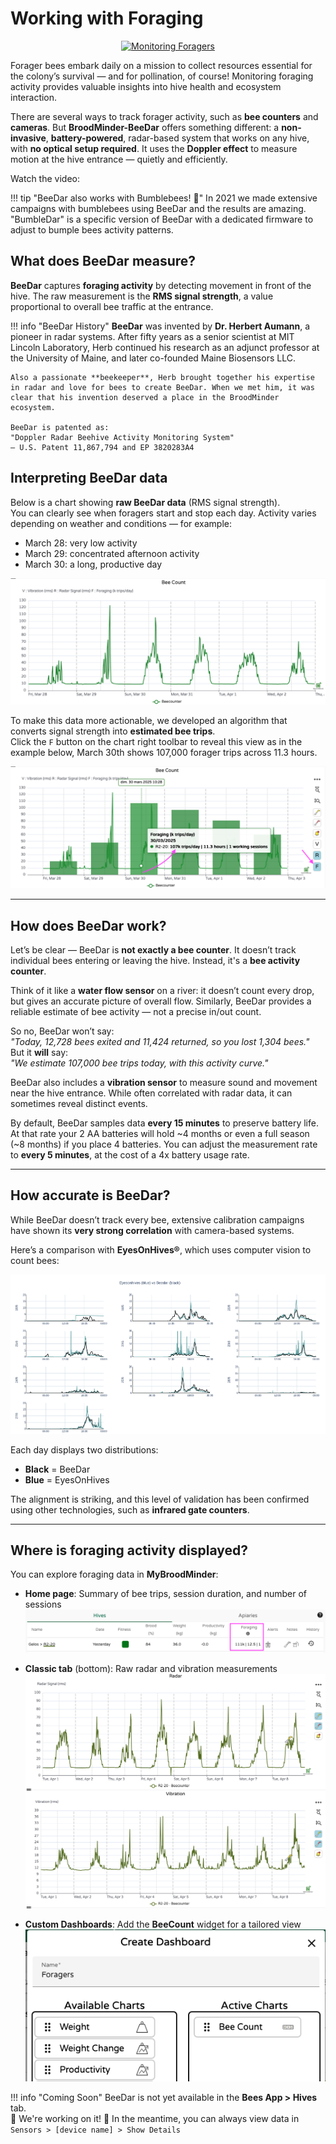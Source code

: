 


# Working with Foraging

<div align="center" >
<a href="https://www.youtube.com/watch?v=itsttEXKm_I" target="_blank">
  <img src="/assets/50_mybroodminder_v5.assets/foragers/Monitoring_Foragers.png#largeImg" alt="Monitoring Foragers">
</a>
</div>

Forager bees embark daily on a mission to collect resources essential for the colony’s survival — and for pollination, of course! Monitoring foraging activity provides valuable insights into hive health and ecosystem interaction.

There are several ways to track forager activity, such as **bee counters** and **cameras**. But **BroodMinder-BeeDar** offers something different: a **non-invasive**, **battery-powered**, radar-based system that works on any hive, with **no optical setup required**. It uses the **Doppler effect** to measure motion at the hive entrance — quietly and efficiently.

Watch the video:



!!! tip "BeeDar also works with Bumblebees! 🐝"
    In 2021 we made extensive campaigns with bumblebees using BeeDar and the results are amazing. "BumbleDar" is a specific version of BeeDar with a dedicated firmware to adjust to bumple bees activity patterns. 

## What does BeeDar measure?

**BeeDar** captures **foraging activity** by detecting movement in front of the hive. The raw measurement is the **RMS signal strength**, a value proportional to overall bee traffic at the entrance.

!!! info "BeeDar History"
    **BeeDar** was invented by **Dr. Herbert Aumann**, a pioneer in radar systems. After fifty years as a senior scientist at MIT Lincoln Laboratory, Herb continued his research as an adjunct professor at the University of Maine, and later co-founded Maine Biosensors LLC.
    
    Also a passionate **beekeeper**, Herb brought together his expertise in radar and love for bees to create BeeDar. When we met him, it was clear that his invention deserved a place in the BroodMinder ecosystem.
    
    BeeDar is patented as:  
    "Doppler Radar Beehive Activity Monitoring System"
    – U.S. Patent 11,867,794 and EP 3820283A4


## Interpreting BeeDar data

Below is a chart showing **raw BeeDar data** (RMS signal strength).  
You can clearly see when foragers start and stop each day. Activity varies depending on weather and conditions — for example:

- March 28: very low activity  
- March 29: concentrated afternoon activity  
- March 30: a long, productive day

![BeeDar Raw](../assets/50_mybroodminder_v5.assets/foragers/beedar_raw.png)

To make this data more actionable, we developed an algorithm that converts signal strength into **estimated bee trips**.  
Click the `F` button on the chart right toolbar to reveal this view as in the example below, March 30th shows 107,000 forager trips across 11.3 hours.

![BeeDar Algorithm](../assets/50_mybroodminder_v5.assets/foragers/beedar_algo.png)

---

## How does BeeDar work?

Let’s be clear — BeeDar is **not exactly a bee counter**. It doesn’t track individual bees entering or leaving the hive. Instead, it's a **bee activity counter**.

Think of it like a **water flow sensor** on a river: it doesn’t count every drop, but gives an accurate picture of overall flow. Similarly, BeeDar provides a reliable estimate of bee activity — not a precise in/out count.

So no, BeeDar won’t say:  
*"Today, 12,728 bees exited and 11,424 returned, so you lost 1,304 bees."*  
But it **will** say:  
*"We estimate 107,000 bee trips today, with this activity curve."*

BeeDar also includes a **vibration sensor** to measure sound and movement near the hive entrance. While often correlated with radar data, it can sometimes reveal distinct events.

By default, BeeDar samples data **every 15 minutes** to preserve battery life. At that rate your 2 AA batteries will hold ~4 months or even a full season (~8 months) if you place 4 batteries. You can adjust the measurement rate to **every 5 minutes**, at the cost of a 4x battery usage rate.

---

## How accurate is BeeDar?

While BeeDar doesn’t track every bee, extensive calibration campaigns have shown its **very strong correlation** with camera-based systems.

Here’s a comparison with **EyesOnHives®**, which uses computer vision to count bees:

![Validation](../assets/50_mybroodminder_v5.assets/foragers/eoh_validation.png)

Each day displays two distributions:  
- **Black** = BeeDar  
- **Blue** = EyesOnHives

The alignment is striking, and this level of validation has been confirmed using other technologies, such as **infrared gate counters**.


---

## Where is foraging activity displayed?

You can explore foraging data in **MyBroodMinder**:

- **Home page**: Summary of bee trips, session duration, and number of sessions  
![MBM Home](../assets/50_mybroodminder_v5.assets/foragers/mbm_home.png)

- **Classic tab** (bottom): Raw radar and vibration measurements  
![MBM Classic](../assets/50_mybroodminder_v5.assets/foragers/mbm_classic.png)

- **Custom Dashboards**: Add the **BeeCount** widget for a tailored view  
![Custom Dashboard](../assets/50_mybroodminder_v5.assets/foragers/mbm_custom.png)

!!! info "Coming Soon"
    BeeDar is not yet available in the **Bees App > Hives** tab.  
    🚧 We're working on it! 🚧 
    In the meantime, you can always view data in  
    `Sensors > [device name] > Show Details`

